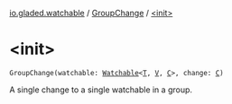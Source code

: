 [io.gladed.watchable](../index.md) / [GroupChange](index.md) / [&lt;init&gt;](./-init-.md)

# &lt;init&gt;

`GroupChange(watchable: `[`Watchable`](../-watchable/index.md)`<`[`T`](index.md#T)`, `[`V`](index.md#V)`, `[`C`](index.md#C)`>, change: `[`C`](index.md#C)`)`

A single change to a single watchable in a group.

